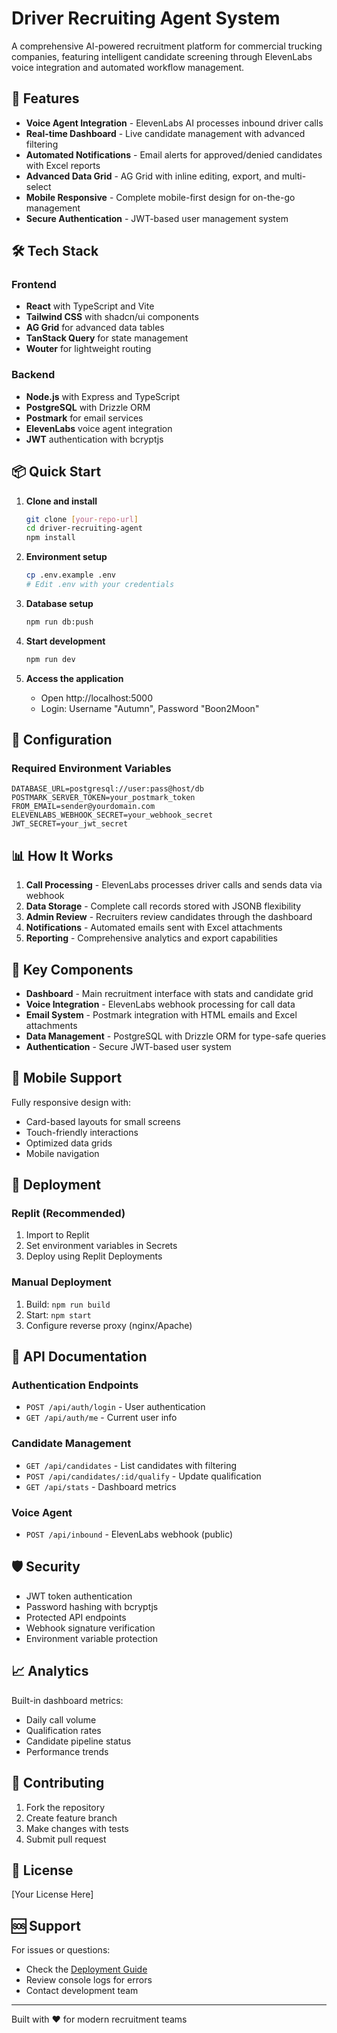 # Driver Recruiting Agent System

A comprehensive AI-powered recruitment platform for commercial trucking companies, featuring intelligent candidate screening through ElevenLabs voice integration and automated workflow management.

## 🚀 Features

- **Voice Agent Integration** - ElevenLabs AI processes inbound driver calls
- **Real-time Dashboard** - Live candidate management with advanced filtering
- **Automated Notifications** - Email alerts for approved/denied candidates with Excel reports
- **Advanced Data Grid** - AG Grid with inline editing, export, and multi-select
- **Mobile Responsive** - Complete mobile-first design for on-the-go management
- **Secure Authentication** - JWT-based user management system

## 🛠 Tech Stack

### Frontend
- **React** with TypeScript and Vite
- **Tailwind CSS** with shadcn/ui components
- **AG Grid** for advanced data tables
- **TanStack Query** for state management
- **Wouter** for lightweight routing

### Backend
- **Node.js** with Express and TypeScript
- **PostgreSQL** with Drizzle ORM
- **Postmark** for email services
- **ElevenLabs** voice agent integration
- **JWT** authentication with bcryptjs

## 📦 Quick Start

1. **Clone and install**
   ```bash
   git clone [your-repo-url]
   cd driver-recruiting-agent
   npm install
   ```

2. **Environment setup**
   ```bash
   cp .env.example .env
   # Edit .env with your credentials
   ```

3. **Database setup**
   ```bash
   npm run db:push
   ```

4. **Start development**
   ```bash
   npm run dev
   ```

5. **Access the application**
   - Open http://localhost:5000
   - Login: Username "Autumn", Password "Boon2Moon"

## 🔧 Configuration

### Required Environment Variables
```env
DATABASE_URL=postgresql://user:pass@host/db
POSTMARK_SERVER_TOKEN=your_postmark_token
FROM_EMAIL=sender@yourdomain.com
ELEVENLABS_WEBHOOK_SECRET=your_webhook_secret
JWT_SECRET=your_jwt_secret
```

## 📊 How It Works

1. **Call Processing** - ElevenLabs processes driver calls and sends data via webhook
2. **Data Storage** - Complete call records stored with JSONB flexibility
3. **Admin Review** - Recruiters review candidates through the dashboard
4. **Notifications** - Automated emails sent with Excel attachments
5. **Reporting** - Comprehensive analytics and export capabilities

## 🎯 Key Components

- **Dashboard** - Main recruitment interface with stats and candidate grid
- **Voice Integration** - ElevenLabs webhook processing for call data
- **Email System** - Postmark integration with HTML emails and Excel attachments
- **Data Management** - PostgreSQL with Drizzle ORM for type-safe queries
- **Authentication** - Secure JWT-based user system

## 📱 Mobile Support

Fully responsive design with:
- Card-based layouts for small screens
- Touch-friendly interactions
- Optimized data grids
- Mobile navigation

## 🚀 Deployment

### Replit (Recommended)
1. Import to Replit
2. Set environment variables in Secrets
3. Deploy using Replit Deployments

### Manual Deployment
1. Build: `npm run build`
2. Start: `npm start`
3. Configure reverse proxy (nginx/Apache)

## 📝 API Documentation

### Authentication Endpoints
- `POST /api/auth/login` - User authentication
- `GET /api/auth/me` - Current user info

### Candidate Management
- `GET /api/candidates` - List candidates with filtering
- `POST /api/candidates/:id/qualify` - Update qualification
- `GET /api/stats` - Dashboard metrics

### Voice Agent
- `POST /api/inbound` - ElevenLabs webhook (public)

## 🛡 Security

- JWT token authentication
- Password hashing with bcryptjs
- Protected API endpoints
- Webhook signature verification
- Environment variable protection

## 📈 Analytics

Built-in dashboard metrics:
- Daily call volume
- Qualification rates
- Candidate pipeline status
- Performance trends

## 🤝 Contributing

1. Fork the repository
2. Create feature branch
3. Make changes with tests
4. Submit pull request

## 📄 License

[Your License Here]

## 🆘 Support

For issues or questions:
- Check the [Deployment Guide](DEPLOYMENT_GUIDE.md)
- Review console logs for errors
- Contact development team

---

Built with ❤️ for modern recruitment teams